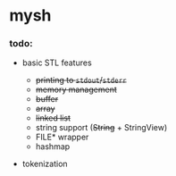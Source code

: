 # mysh

### todo:

* basic STL features
  * ~~printing to `stdout`/`stderr`~~
  * ~~memory management~~
  * ~~buffer~~
  * ~~array~~
  * ~~linked list~~
  * string support (~~String~~ + StringView)
  * FILE* wrapper
  * hashmap

* tokenization
